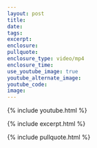 ```yaml
---
layout: post
title:
date:
tags:
excerpt:
enclosure:
pullquote:
enclosure_type: video/mp4
enclosure_time:
use_youtube_image: true
youtube_alternate_image:
youtube_code:
image:
---
```

{% include youtube.html %}

{% include excerpt.html %}

{% include pullquote.html %}
